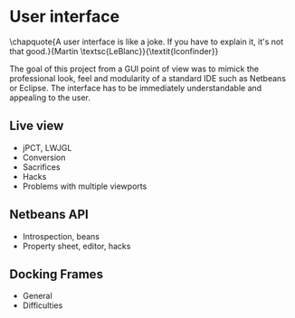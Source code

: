 # User interface

\chapquote{A user interface is like a joke. If you have to explain it, it's not that good.}{Martin \textsc{LeBlanc}}{\textit{Iconfinder}}

The goal of this project from a GUI point of view was to mimick the professional look, feel and modularity of a standard IDE such as Netbeans or Eclipse. The interface has to be immediately understandable and appealing to the user.

## Live view

- jPCT, LWJGL
- Conversion
- Sacrifices
- Hacks
- Problems with multiple viewports

## Netbeans API

- Introspection, beans
- Property sheet, editor, hacks

## Docking Frames

- General
- Difficulties